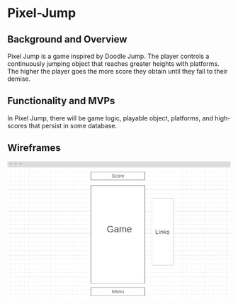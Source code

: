 # Pixel-Jump

## Background and Overview

Pixel Jump is a game inspired by Doodle Jump. The player controls a continuously jumping object that
reaches greater heights with platforms. The higher the player goes the more score they obtain until
they fall to their demise.

## Functionality and MVPs

In Pixel Jump, there will be game logic, playable object, platforms, and high-scores that persist in
some database.

## Wireframes

![alt text](./pixel-jump-wireframe.png "Pixel Jump Wireframe")